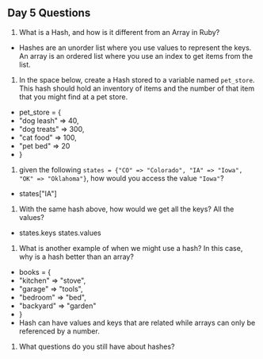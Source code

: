 ## Day 5 Questions

1. What is a Hash, and how is it different from an Array in Ruby?

  * Hashes are an unorder list where you use values to represent the keys. An array is an ordered list where you use an index to get items from the list.

1. In the space below, create a Hash stored to a variable named `pet_store`.  This hash should hold an inventory of items and the number of that item that you might find at a pet store.

  * pet_store = {
  *  "dog leash" => 40,
  *  "dog treats" => 300,
  *  "cat food" => 100,
  *  "pet bed" => 20
  * }

1. given the following `states = {"CO" => "Colorado", "IA" => "Iowa", "OK" => "Oklahoma"}`, how would you access the value `"Iowa"`?

  * states["IA"]

1. With the same hash above, how would we get all the keys?  All the values?

  * states.keys states.values

1. What is another example of when we might use a hash?  In this case, why is a hash better than an array?

  * books = {
  *  "kitchen" => "stove",
  *  "garage" => "tools",
  *  "bedroom" => "bed",
  *  "backyard" => "garden"
  * }
  * Hash can have values and keys that are related while arrays can only be referenced by a number.

1. What questions do you still have about hashes?
